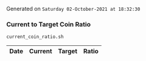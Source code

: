 Generated on `Saturday 02-October-2021 at 18:32:30`

### Current to Target Coin Ratio
`current_coin_ratio.sh`

Date|Current|Target|Ratio
---|---|---|---
